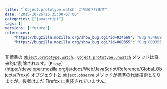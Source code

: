 ```yaml
---
title: "`Object.prototype.watch` が削除されます"
date: "2015-10-26T15:35:00-07:00"
categories: ["javascript"]
tags: []
versions: ["future"]
references:
    "https://bugzilla.mozilla.org/show_bug.cgi?id=934669": "Bug 934669 - Deprecate Object.prototype.{,un}watch, and make them warn when used"
    "https://bugzilla.mozilla.org/show_bug.cgi?id=800355": "Bug 800355 - Implement Object.observe"
---
```

非標準の [`Object.prototype.watch`](https://developer.mozilla.org/ja/docs/Web/JavaScript/Reference/Global_Objects/Object/watch)、[`Object.prototype.unwatch`](https://developer.mozilla.org/ja/docs/Web/JavaScript/Reference/Global_Objects/Object/unwatch) メソッドは将来的に削除されます。[`Proxy`] (https://developer.mozilla.org/ja/docs/Web/JavaScript/Reference/Global_Objects/Proxy) オブジェクトと [`Object.observe`](https://developer.mozilla.org/ja/docs/Web/JavaScript/Reference/Global_Objects/Object/observe) メソッドが標準の代替技術となりますが、後者はまだ Firefox に実装されていません。
